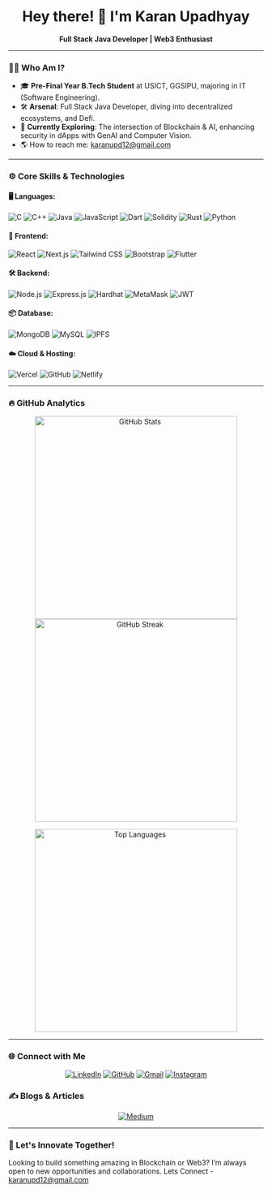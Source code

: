 <h1 align="center">Hey there! 👋 I'm Karan Upadhyay</h1>
<p align="center">
  <strong>Full Stack Java Developer | Web3 Enthusiast</strong>
</p>

---

### 🧑‍💻 Who Am I?
- 🎓 **Pre-Final Year B.Tech Student** at USICT, GGSIPU, majoring in IT (Software Engineering).
- 🛠️ **Arsenal**: Full Stack Java Developer, diving into decentralized ecosystems, and Defi.
- 🚀 **Currently Exploring**: The intersection of Blockchain & AI, enhancing security in dApps with GenAI and Computer Vision.
- 🌎 How to reach me: [karanupd12@gmail.com](mailto:karanupd12@gmail.com)

---

### ⚙️ Core Skills & Technologies

#### 🖥️ Languages:
![C](https://img.shields.io/badge/-C-00599C?style=flat-square&logo=c)
![C++](https://img.shields.io/badge/-C++-00599C?style=flat-square&logo=c%2B%2B)
![Java](https://img.shields.io/badge/-Java-007396?style=flat-square&logo=java)
![JavaScript](https://img.shields.io/badge/-JavaScript-F7DF1E?style=flat-square&logo=javascript)
![Dart](https://img.shields.io/badge/-Dart-0175C2?style=flat-square&logo=dart)
![Solidity](https://img.shields.io/badge/-Solidity-363636?style=flat-square&logo=solidity)
![Rust](https://img.shields.io/badge/-Rust-000000?style=flat-square&logo=rust)
![Python](https://img.shields.io/badge/-Python-3776AB?style=flat-square&logo=python)

#### 🎨 Frontend:
![React](https://img.shields.io/badge/-React-61DAFB?style=flat-square&logo=react)
![Next.js](https://img.shields.io/badge/-Next.js-000000?style=flat-square&logo=next.js)
![Tailwind CSS](https://img.shields.io/badge/-TailwindCSS-38B2AC?style=flat-square&logo=tailwind-css)
![Bootstrap](https://img.shields.io/badge/-Bootstrap-563D7C?style=flat-square&logo=bootstrap)
![Flutter](https://img.shields.io/badge/-Flutter-02569B?style=flat-square&logo=flutter)

#### 🛠️ Backend:
![Node.js](https://img.shields.io/badge/-Node.js-339933?style=flat-square&logo=node.js)
![Express.js](https://img.shields.io/badge/-Express.js-000000?style=flat-square&logo=express)
![Hardhat](https://img.shields.io/badge/-Hardhat-FFF000?style=flat-square&logo=ethereum)
![MetaMask](https://img.shields.io/badge/-MetaMask-E2761B?style=flat-square&logo=metamask)
![JWT](https://img.shields.io/badge/-JWT-000000?style=flat-square&logo=json-web-tokens)

#### 📦 Database:
![MongoDB](https://img.shields.io/badge/-MongoDB-47A248?style=flat-square&logo=mongodb)
![MySQL](https://img.shields.io/badge/-MySQL-4479A1?style=flat-square&logo=mysql)
![IPFS](https://img.shields.io/badge/-IPFS-65C2CB?style=flat-square&logo=ipfs)

#### ☁️ Cloud & Hosting:
![Vercel](https://img.shields.io/badge/-Vercel-000000?style=flat-square&logo=vercel)
![GitHub](https://img.shields.io/badge/-GitHub-181717?style=flat-square&logo=github)
![Netlify](https://img.shields.io/badge/-Netlify-00C7B7?style=flat-square&logo=netlify)

---

### 🔥 GitHub Analytics
<p align="center">
  <img src="https://github-readme-stats.vercel.app/api?username=karanupd12&show_icons=true&theme=react" alt="GitHub Stats" width="400">
  <img src="https://github-readme-streak-stats.herokuapp.com/?user=karanupd12&theme=react" alt="GitHub Streak" width="400">
</p>
<p align="center">
  <img src="https://github-readme-stats.vercel.app/api/top-langs/?username=karanupd12&layout=compact&theme=react" alt="Top Languages" width="400">
</p>

---

### 🌐 Connect with Me
<p align="center">
  <a href="https://linkedin.com/in/karanupd12"><img src="https://img.shields.io/badge/-LinkedIn-0077B5?style=flat-square&logo=linkedin" alt="LinkedIn"></a>
  <a href="https://github.com/karanupd12"><img src="https://img.shields.io/badge/-GitHub-181717?style=flat-square&logo=github" alt="GitHub"></a>
  <a href="mailto:karanupd12@gmail.com"><img src="https://img.shields.io/badge/-Gmail-D14836?style=flat-square&logo=gmail" alt="Gmail"></a>
  <a href="https://instagram.com/krn_0twelve"><img src="https://img.shields.io/badge/-Instagram-E4405F?style=flat-square&logo=instagram" alt="Instagram"></a>
</p>

### ✍️ Blogs & Articles
<p align="center">
  <a href="https://medium.com/@karanupd12"><img src="https://img.shields.io/badge/-Medium-12100E?style=flat-square&logo=medium" alt="Medium"></a>
</p>

---

### 🌌 Let's Innovate Together!
Looking to build something amazing in Blockchain or Web3? I’m always open to new opportunities and collaborations. Lets Connect - <a href="mailto:karanupd12@gmail.com">karanupd12@gmail.com</a>
